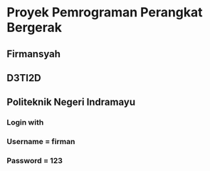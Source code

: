 # Proyek Pemrograman Perangkat Bergerak
## Firmansyah
## D3TI2D
## Politeknik Negeri Indramayu

### Login with
### Username = firman
### Password = 123
